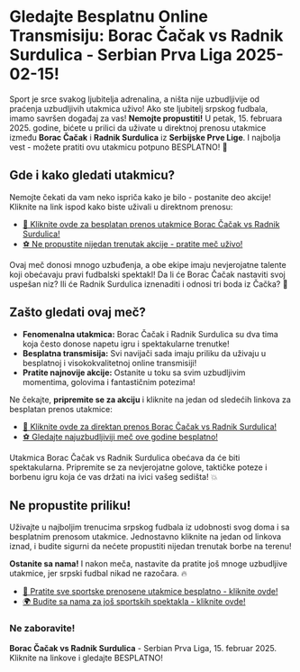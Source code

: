 # Gledajte Besplatnu Online Transmisiju: Borac Čačak vs Radnik Surdulica - Serbian Prva Liga 2025-02-15!

Sport je srce svakog ljubitelja adrenalina, a ništa nije uzbudljivije od praćenja uzbudljivih utakmica uživo! Ako ste ljubitelj srpskog fudbala, imamo savršen događaj za vas! **Nemojte propustiti!** U petak, 15. februara 2025. godine, bićete u prilici da uživate u direktnoj prenosu utakmice između **Borac Čačak** i **Radnik Surdulica** iz **Serbijske Prve Lige**. I najbolja vest - možete pratiti ovu utakmicu potpuno BESPLATNO! 🎉

## Gde i kako gledati utakmicu?

Nemojte čekati da vam neko ispriča kako je bilo - postanite deo akcije! Kliknite na link ispod kako biste uživali u direktnom prenosu:

- [🔴 Kliknite ovde za besplatan prenos utakmice Borac Čačak vs Radnik Surdulica!](https://tinyurl.com/livestreamfreeo?st=Borac+Cacak+vs+Radnik+Surdulica&si=ghc)
- [⚽ Ne propustite nijedan trenutak akcije - pratite meč uživo!](https://tinyurl.com/livestreamfreeo?st=Borac+Cacak+vs+Radnik+Surdulica&si=ghc)

Ovaj meč donosi mnogo uzbuđenja, a obe ekipe imaju nevjerojatne talente koji obećavaju pravi fudbalski spektakl! Da li će Borac Čačak nastaviti svoj uspešan niz? Ili će Radnik Surdulica iznenaditi i odnosi tri boda iz Čačka? 🌟

## Zašto gledati ovaj meč?

- **Fenomenalna utakmica:** Borac Čačak i Radnik Surdulica su dva tima koja često donose napetu igru i spektakularne trenutke!
- **Besplatna transmisija:** Svi navijači sada imaju priliku da uživaju u besplatnoj i visokokvalitetnoj online transmisiji!
- **Pratite najnovije akcije:** Ostanite u toku sa svim uzbudljivim momentima, golovima i fantastičnim potezima!

Ne čekajte, **pripremite se za akciju** i kliknite na jedan od sledećih linkova za besplatan prenos utakmice:

- [🎥 Kliknite ovde za direktan prenos Borac Čačak vs Radnik Surdulica!](https://tinyurl.com/livestreamfreeo?st=Borac+Cacak+vs+Radnik+Surdulica&si=ghc)
- [⚽ Gledajte najuzbudljiviji meč ove godine besplatno!](https://tinyurl.com/livestreamfreeo?st=Borac+Cacak+vs+Radnik+Surdulica&si=ghc)

Utakmica Borac Čačak vs Radnik Surdulica obećava da će biti spektakularna. Pripremite se za nevjerojatne golove, taktičke poteze i borbenu igru koja će vas držati na ivici vašeg sedišta! 💥

## Ne propustite priliku!

Uživajte u najboljim trenucima srpskog fudbala iz udobnosti svog doma i sa besplatnim prenosom utakmice. Jednostavno kliknite na jedan od linkova iznad, i budite sigurni da nećete propustiti nijedan trenutak borbe na terenu!

**Ostanite sa nama!** I nakon meča, nastavite da pratite još mnoge uzbudljive utakmice, jer srpski fudbal nikad ne razočara. 🔥

- [📲 Pratite sve sportske prenosene utakmice besplatno - kliknite ovde!](https://tinyurl.com/livestreamfreeo?st=Borac+Cacak+vs+Radnik+Surdulica&si=ghc)
- [🌍 Budite sa nama za još sportskih spektakla - kliknite ovde!](https://tinyurl.com/livestreamfreeo?st=Borac+Cacak+vs+Radnik+Surdulica&si=ghc)

### Ne zaboravite!

**Borac Čačak vs Radnik Surdulica** - Serbian Prva Liga, 15. februar 2025. Kliknite na linkove i gledajte BESPLATNO!
